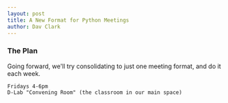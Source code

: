```yaml
---
layout: post
title: A New Format for Python Meetings
author: Dav Clark
---
```

### The Plan

Going forward, we'll try consolidating to just one meeting format, and do it
each week.

    Fridays 4-6pm
    D-Lab "Convening Room" (the classroom in our main space)

